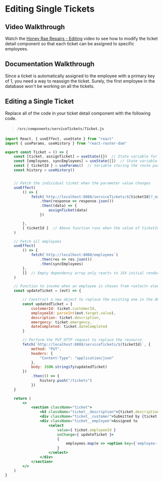 # Editing Single Tickets


## Video Walkthrough

Watch the [Honey Rae Repairs - Editing](https://vimeo.com/581901812) video to see how to modify the ticket detail component so that each ticket can be assigned to specific employees.

## Documentation Walkthrough

Since a ticket is automatically assigned to the employee with a primary key of 1, you need a way to reassign the ticket. Surely, the first employee in the database won't be working on all the tickets.

## Editing a Single Ticket

Replace all of the code in your ticket detail component with the following code.

> #### `/src/components/serviceTickets/Ticket.js`

```jsx
import React, { useEffect, useState } from "react"
import { useParams, useHistory } from "react-router-dom"

export const Ticket = () => {
    const [ticket, assignTicket] = useState({})  // State variable for current ticket object
    const [employees, syncEmployees] = useState([])  // State variable for array of employees
    const { ticketId } = useParams()  // Variable storing the route parameter
    const history = useHistory()


    // Fetch the individual ticket when the parameter value changes
    useEffect(
        () => {
            fetch(`http://localhost:8088/serviceTickets/${ticketId}?_expand=customer&_expand=employee`)
                .then(response => response.json())
                .then((data) => {
                    assignTicket(data)
                })

        },
        [ ticketId ]  // Above function runs when the value of ticketId change
    )

    // Fetch all employees
    useEffect(
        () => {
            fetch(`http://localhost:8088/employees`)
                .then(res => res.json())
                .then(syncEmployees)
        },
        []  // Empty dependency array only reacts to JSX initial rendering
    )

    // Function to invoke when an employee is chosen from <select> element
    const updateTicket = (evt) => {

        // Construct a new object to replace the existing one in the API
        const updatedTicket = {
            customerId: ticket.customerId,
            employeeId: parseInt(evt.target.value),
            description: ticket.description,
            emergency: ticket.emergency,
            dateCompleted: ticket.dateCompleted
        }

        // Perform the PUT HTTP request to replace the resource
        fetch(`http://localhost:8088/serviceTickets/${ticketId}`, {
            method: "PUT",
            headers: {
                "Content-Type": "application/json"
            },
            body: JSON.stringify(updatedTicket)
        })
            .then(() => {
                history.push("/tickets")
            })
    }

    return (
        <>
            <section className="ticket">
                <h3 className="ticket__description">{ticket.description}</h3>
                <div className="ticket__customer">Submitted by {ticket.customer?.name}</div>
                <div className="ticket__employee">Assigned to
                    <select
                        value={ ticket.employeeId }
                        onChange={ updateTicket }>
                        {
                            employees.map(e => <option key={`employee--${e.id}`} value={e.id}>{e.name}</option>)
                        }
                    </select>
                </div>
            </section>
        </>
    )
}
```


